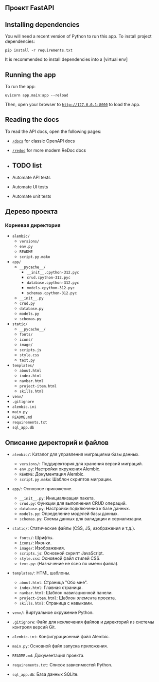 ## Проект FastAPI

## Installing dependencies

You will need a recent version of Python to run this app.
To install project dependencies:

```
pip install -r requirements.txt
```
It is recommended to install dependencies into a [virtual env]

## Running the app

To run the app:

```
uvicorn app.main:app --reload
```

Then, open your browser to [`http://127.0.0.1:8000`](http://127.0.0.1:8000) to load the app.

## Reading the docs

To read the API docs, open the following pages:

* [`/docs`](http://127.0.0.1:8000/docs) for classic OpenAPI docs
* [`/redoc`](http://127.0.0.1:8000/redoc) for more modern ReDoc docs

* ## TODO list

* Automate API tests
* Automate UI tests
* Automate unit tests


## Дерево проекта

### Корневая директория
- `alembic/`
  - `versions/`
  - `env.py`
  - `README`
  - `script.py.mako`
- `app/`
  - `__pycache__/`
    - `__init__.cpython-312.pyc`
    - `crud.cpython-312.pyc`
    - `database.cpython-312.pyc`
    - `models.cpython-312.pyc`
    - `schemas.cpython-312.pyc`
  - `__init__.py`
  - `crud.py`
  - `database.py`
  - `models.py`
  - `schemas.py`
- `static/`
  - `__pycache__/`
  - `fonts/`
  - `icons/`
  - `image/`
  - `scripts.js`
  - `style.css`
  - `text.py`
- `templates/`
  - `about.html`
  - `index.html`
  - `navbar.html`
  - `project-item.html`
  - `skills.html`
- `venv/`
- `.gitignore`
- `alembic.ini`
- `main.py`
- `README.md`
- `requirements.txt`
- `sql_app.db`

## Описание директорий и файлов

- `alembic/`: Каталог для управления миграциями базы данных.
  - `versions/`: Поддиректория для хранения версий миграций.
  - `env.py`: Настройки окружения Alembic.
  - `README`: Документация Alembic.
  - `script.py.mako`: Шаблон скриптов миграции.

- `app/`: Основное приложение.
  - `__init__.py`: Инициализация пакета.
  - `crud.py`: Функции для выполнения CRUD операций.
  - `database.py`: Настройки подключения к базе данных.
  - `models.py`: Определение моделей базы данных.
  - `schemas.py`: Схемы данных для валидации и сериализации.

- `static/`: Статические файлы (CSS, JS, изображения и т.д.).
  - `fonts/`: Шрифты.
  - `icons/`: Иконки.
  - `image/`: Изображения.
  - `scripts.js`: Основной скрипт JavaScript.
  - `style.css`: Основной файл стилей CSS.
  - `text.py`: (Назначение не ясно по имени файла).

- `templates/`: HTML шаблоны.
  - `about.html`: Страница "Обо мне".
  - `index.html`: Главная страница.
  - `navbar.html`: Шаблон навигационной панели.
  - `project-item.html`: Шаблон элемента проекта.
  - `skills.html`: Страница с навыками.

- `venv/`: Виртуальное окружение Python.

- `.gitignore`: Файл для исключения файлов и директорий из системы контроля версий Git.

- `alembic.ini`: Конфигурационный файл Alembic.

- `main.py`: Основной файл запуска приложения.

- `README.md`: Документация проекта.

- `requirements.txt`: Список зависимостей Python.

- `sql_app.db`: База данных SQLite.
